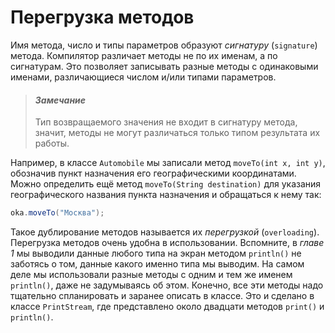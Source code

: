 # Перегрузка методов

Имя метода, число и типы параметров образуют _сигнатуру_ (`signature`) метода. Компилятор различает методы не по их именам, а по сигнатурам. Это позволяет записывать разные методы с одинаковыми именами, различающиеся числом и/или типами параметров.

> #### _Замечание_
> Тип возвращаемого значения не входит в сигнатуру метода, значит, методы не могут различаться только типом результата их работы.

Например, в классе `Automobile` мы записали метод `moveTo(int x, int y)`, обозначив пункт назначения его географическими координатами. 
Можно определить ещё метод `moveTo(String destination)` для указания географического названия пункта назначения и обращаться к нему так: 

```java
oka.moveTo("Москва");
```

Такое дублирование методов называется их _перегрузкой_ (`overloading`). Перегрузка методов очень удобна в использовании. Вспомните, 
в _главе 1_ мы выводили данные любого типа на экран методом `println()` не заботясь о том, данные какого именно типа мы выводим. 
На самом деле мы использовали разные методы с одним и тем же именем `println()`, даже не задумываясь об этом. Конечно, все эти методы 
надо тщательно спланировать и заранее описать в классе. Это и сделано в классе `PrintStream`, где представлено около двадцати 
методов `print()` и `println()`.
